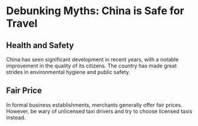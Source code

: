 # Debunking Myths: China is Safe for Travel

## Health and Safety

China has seen significant development in recent years, with a notable improvement in the quality of its citizens. The country has made great strides in environmental hygiene and public safety.

## Fair Price

In formal business establishments, merchants generally offer fair prices. However, be wary of unlicensed taxi drivers and try to choose licensed taxis instead.

<YouTube link="https://youtu.be/8A3Q-5fpaXI?si=91V4KT28MKJtwlUA">
<template #cover><img src="../assets/youtube//how-safe-is-china-as-a-foreigner-in-2024.jpg" /></template>
<template #title>How Safe is China as a foreigner in 2024?</template>
<template #author>Two Mad Explorers</template>
<template #description>We have been in China for a while now, but how safe have we felt? China is often demonised by the West as being very unsafe for foreigners.</template>
</YouTube>
